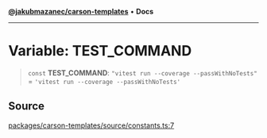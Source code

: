 [**@jakubmazanec/carson-templates**](../README.md) • **Docs**

---

# Variable: TEST_COMMAND

> `const` **TEST_COMMAND**: `"vitest run --coverage --passWithNoTests"` =
> `'vitest run --coverage --passWithNoTests'`

## Source

[packages/carson-templates/source/constants.ts:7](https://github.com/jakubmazanec/js-tools/blob/7be96c9bc335915647cfe729050b17fe2580309a/packages/carson-templates/source/constants.ts#L7)
